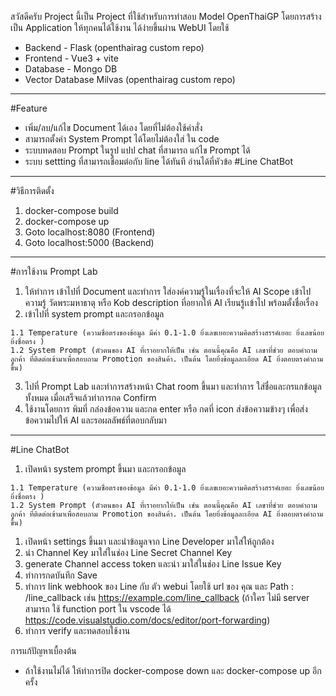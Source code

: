 สวัสดีครับ Project นี้เป็น Project ที่ใช้สำหรับการทำสอบ Model OpenThaiGP โดยการสร้าง เป็น Application ให้ทุกคนได้ใช้งาน ได้ง่ายขึ้นผ่าน WebUI โดยใช้
  
  - Backend - Flask (openthairag custom repo)
  - Frontend - Vue3 + vite
  - Database - Mongo DB
  - Vector Database Milvas (openthairag custom repo)
---------------------------------------------------------------
#Feature 
  - เพิ่ม/ลบ/แก้ไข Document ได้เอง โดยที่ไม่ต้องใช้คำสั่ง
  - สามารถตั้งค่า System Prompt ได้โดยไม่ต้องใส่ ใน code
  - ระบบทดสอบ Prompt ในรูป แปป chat ที่สามารถ แก้ไข Prompt ได้
  - ระบบ settting ที่สามารถเชื่อมต่อกับ line ได้ทันที อ่านได้ที่หัวข้อ #Line ChatBot
---------------------------------------------------------------
#วิธีการติดตั้ง
  1. docker-compose build
  2. docker-compose up
  3. Goto localhost:8080 (Frontend)
  4. Goto localhost:5000 (Backend)
---------------------------------------------------------------
#การใช้งาน Prompt Lab
  1. ให้ทำการ เข้าไปที่ Document และทำการ ใส่องค์ความรู้ในเรื่องที่จะให้ AI Scope เข้าไป ความรู้ วัดพระมหาธาตุ หรือ Kob description ที่อยากให้ AI เรียนรู้เเข้าไป พร้อมตั้งชื่อเรื่อง
  2. เข้าไปที่ system prompt และกรอกข้อมูล
     
    1.1 Temperature (ความซื่อตรงของข้อมูล มีค่า 0.1-1.0 ยิ่งเลขเยอะความคิดสร้างสรรค์เยอะ ยิ่งเลขน้อยยิ่งซื่อตรง )
    1.2 System Prompt (ตัวตนของ AI ที่เราอยากให้เป็น เช่น ตอนนี้คุณคือ AI เลขาที่ช่วย ตอบคำถามลูกค้า ที่ติดต่อเข้ามาเพื่อสอบถาม Promotion ของสินค้า. เป็นต้น โดยยิ่งข้อมูลละเอียด AI ยิ่งตอบตรงคำถามขึ้น)

  3. ไปที่ Prompt Lab และทำการสร้างหน้า Chat room ขึ้นมา และทำการ ใส่ชื่อและกรแกข้อมูลทั้งหมด เมื่อเสร็จแล้วทำการกด Confirm
  4. ใช้งานโดยการ พิมที่ กล่องข้อความ และกด enter หรือ กดที่ icon ส่งข้อความข้างๆ เพื่อส่งข้อความไปให้ AI และรอผลลัพธ์ที่ตอบกลับมา
---------------------------------------------------------------
#Line ChatBot
  1. เปิดหน้า system prompt ขึ้นมา และกรอกข้อมูล
     
    1.1 Temperature (ความซื่อตรงของข้อมูล มีค่า 0.1-1.0 ยิ่งเลขเยอะความคิดสร้างสรรค์เยอะ ยิ่งเลขน้อยยิ่งซื่อตรง )
    1.2 System Prompt (ตัวตนของ AI ที่เราอยากให้เป็น เช่น ตอนนี้คุณคือ AI เลขาที่ช่วย ตอบคำถามลูกค้า ที่ติดต่อเข้ามาเพื่อสอบถาม Promotion ของสินค้า. เป็นต้น โดยยิ่งข้อมูลละเอียด AI ยิ่งตอบตรงคำถามขึ้น)
    
  1. เปิดหน้า settings ขึ้นมา และนำข้อมูลจาก Line Developer มาใส่ให้ถูกต้อง
  2. นำ Channel Key มาใส่ในช่อง Line Secret Channel Key 
  3. generate Channel access token และนำ มาใส่ในช่อง Line Issue Key
  4. ทำการกดบันทึก Save
  5. ทำการ link webhook ของ Line กับ ตัว webui โดยใช้ url ของ คุณ และ Path : /line_callback เช่น https://example.com/line_callback (ถ้าใคร ไม่มี server สามารถ ใช้ function port ใน vscode ได้ https://code.visualstudio.com/docs/editor/port-forwarding)
  6. ทำการ verify และทดสอบใช้งาน

การแก้ปัญหาเบื้องต้น
  - ถ้าใช้งานไม่ได้ ให้ทำการปิด docker-compose down และ docker-compose up อีกครั้ง
